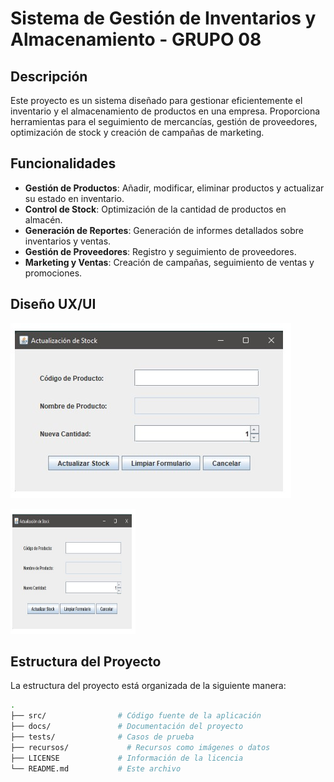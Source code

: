 ﻿
 
# Sistema de Gestión de Inventarios y Almacenamiento - GRUPO 08 

## Descripción
Este proyecto es un sistema diseñado para gestionar eficientemente el inventario y el almacenamiento de productos en una empresa. Proporciona herramientas para el seguimiento de mercancías, gestión de proveedores, optimización de stock y creación de campañas de marketing.

## Funcionalidades
- **Gestión de Productos**: Añadir, modificar, eliminar productos y actualizar su estado en inventario.
- **Control de Stock**: Optimización de la cantidad de productos en almacén.
- **Generación de Reportes**: Generación de informes detallados sobre inventarios y ventas.
- **Gestión de Proveedores**: Registro y seguimiento de proveedores.
- **Marketing y Ventas**: Creación de campañas, seguimiento de ventas y promociones.

## Diseño UX/UI
![Proceso de Actualización de Stock](recursos/Diseño%20Prototipo%20UXUI%20-%20Java/Proceso%20de%20Actualización%20de%20Stock.jpg)

<img src="recursos/Diseño%20Prototipo%20UXUI%20-%20Java/Proceso%20de%20Actualización%20de%20Stock.jpg" alt="Proceso de Actualización de Stock" width="200" height="200" />

## Estructura del Proyecto
La estructura del proyecto está organizada de la siguiente manera:

```bash
.
├── src/                # Código fuente de la aplicación
├── docs/               # Documentación del proyecto
├── tests/              # Casos de prueba
├── recursos/             # Recursos como imágenes o datos
├── LICENSE             # Información de la licencia
└── README.md           # Este archivo

